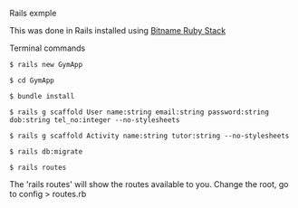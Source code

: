Rails exmple

This was done in Rails installed using [Bitname Ruby Stack](https://bitnami.com/stack/ruby/installer) 

Terminal commands
    
    $ rails new GymApp
    
    $ cd GymApp
	
	$ bundle install
	
	$ rails g scaffold User name:string email:string password:string dob:string tel_no:integer --no-stylesheets

	$ rails g scaffold Activity name:string tutor:string --no-stylesheets
	
	$ rails db:migrate
	
	$ rails routes 
	
	
The 'rails routes' will show the routes available to you. 
Change the root, go to config > routes.rb	
 

